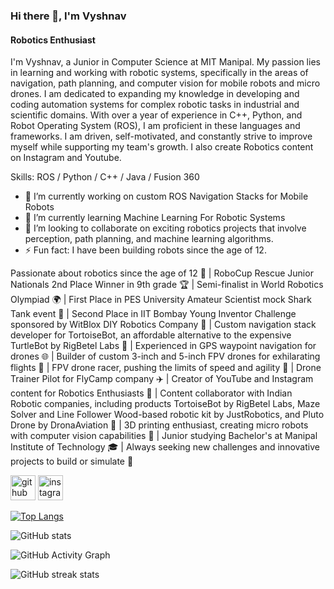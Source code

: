 ### Hi there 👋, I'm Vyshnav
#### Robotics Enthusiast
I'm Vyshnav, a Junior in Computer Science at MIT Manipal. My passion lies in learning and working with robotic systems, specifically in the areas of navigation, path planning, and computer vision for mobile robots and micro drones. I am dedicated to expanding my knowledge in developing and coding automation systems for complex robotic tasks in industrial and scientific domains. With over a year of experience in C++, Python, and Robot Operating System (ROS), I am proficient in these languages and frameworks. I am driven, self-motivated, and constantly strive to improve myself while supporting my team's growth. I also create Robotics content on Instagram and Youtube.

Skills: ROS / Python / C++ / Java / Fusion 360 

- 🔭 I’m currently working on custom ROS Navigation Stacks for Mobile Robots 
- 🌱 I’m currently learning Machine Learning For Robotic Systems 
- 👯 I’m looking to collaborate on exciting robotics projects that involve perception, path planning, and machine learning algorithms. 
- ⚡ Fun fact: I have been building robots since the age of 12.

Passionate about robotics since the age of 12 🤖 | RoboCup Rescue Junior Nationals 2nd Place Winner in 9th grade 🏆 | Semi-finalist in World Robotics Olympiad 🌍 | First Place in PES University Amateur Scientist mock Shark Tank event 🥇 | Second Place in IIT Bombay Young Inventor Challenge sponsored by WitBlox DIY Robotics Company 🥈 | Custom navigation stack developer for TortoiseBot, an affordable alternative to the expensive TurtleBot by RigBetel Labs 🐢 | Experienced in GPS waypoint navigation for drones 🌐 | Builder of custom 3-inch and 5-inch FPV drones for exhilarating flights 🚁 | FPV drone racer, pushing the limits of speed and agility 🏁 | Drone Trainer Pilot for FlyCamp company ✈️ | Creator of YouTube and Instagram content for Robotics Enthusiasts 🎥 | Content collaborator with Indian Robotic companies, including products TortoiseBot by RigBetel Labs, Maze Solver and Line Follower Wood-based robotic kit by JustRobotics, and Pluto Drone by DronaAviation 📸 | 3D printing enthusiast, creating micro robots with computer vision capabilities 🔬 | Junior studying Bachelor's at Manipal Institute of Technology 🎓 | Always seeking new challenges and innovative projects to build or simulate 🚀


[<img src='https://cdn.jsdelivr.net/npm/simple-icons@3.0.1/icons/github.svg' alt='github' height='40'>](https://github.com/vysh112)  [<img src='https://cdn.jsdelivr.net/npm/simple-icons@3.0.1/icons/instagram.svg' alt='instagram' height='40'>](https://www.instagram.com/vysh112/)  

[![Top Langs](https://github-readme-stats.vercel.app/api/top-langs/?username=vysh112)](https://github.com/anuraghazra/github-readme-stats)

![GitHub stats](https://github-readme-stats.vercel.app/api?username=vysh112&show_icons=true)  

![GitHub Activity Graph](https://activity-graph.herokuapp.com/graph?username=vysh112)  

![GitHub streak stats](https://streak-stats.demolab.com/?user=vysh112)  

